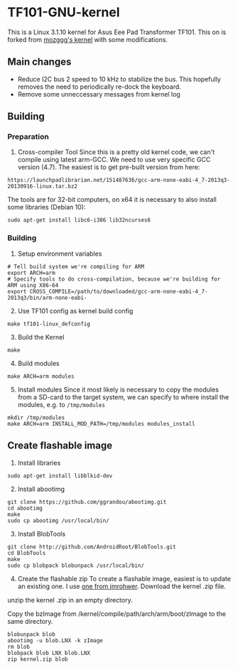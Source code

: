 # TF101-GNU-kernel

This is a Linux 3.1.10 kernel for Asus Eee Pad Transformer TF101. This on is forked from [mozggg's kernel](https://github.com/mozggg/TF101-GNU-kernel) with some modifications.

## Main changes
 * Reduce I2C bus 2 speed to 10 kHz to stabilize the bus. This hopefully removes the need to periodically re-dock the keyboard.
 * Remove some unneccessary messages from kernel log
 
## Building
### Preparation
1. Cross-compiler Tool
Since this is a pretty old kernel code, we can't compile using latest arm-GCC.
We need to use very specific GCC version (4.7). The easiest is to get pre-built version from here:
```
https://launchpadlibrarian.net/151487636/gcc-arm-none-eabi-4_7-2013q3-20130916-linux.tar.bz2
```
The tools are for 32-bit computers, on x64 it is necessary to also install some libraries (Debian 10):
```
sudo apt-get install libc6-i386 lib32ncurses6
```

### Building
1. Setup environment variables
```
# Tell build system we're compiling for ARM
export ARCH=arm
# Specify tools to do cross-compilation, because we're building for ARM using X86-64
export CROSS_COMPILE=/path/to/downloaded/gcc-arm-none-eabi-4_7-2013q3/bin/arm-none-eabi-
```

2. Use TF101 config as kernel build config
```
make tf101-linux_defconfig
```

3. Build the Kernel
```
make
```

4. Build modules
```
make ARCH=arm modules
```

5. Install modules
Since it most likely is necessary to copy the modules from a SD-card to the target system, we can specify to where install the modules, e.g. to `/tmp/modules`
```
mkdir /tmp/modules
make ARCH=arm INSTALL_MOD_PATH=/tmp/modules modules_install
```

## Create flashable image
1. Install libraries
```
sudo apt-get install libblkid-dev
```

2. Install abootimg
```
git clone https://github.com/ggrandou/abootimg.git
cd abootimg
make
sudo cp abootimg /usr/local/bin/
```

3. Install BlobTools
```
git clone http://github.com/AndroidRoot/BlobTools.git
cd BlobTools
make
sudo cp blobpack blobunpack /usr/local/bin/
```

4. Create the flashable zip
To create a flashable image, easiest is to update an existing one. I use [one from jmrohwer](https://forum.xda-developers.com/showpost.php?p=43177640&postcount=3). Download the kernel .zip file.

unzip the kernel .zip in an empty directory.

Copy the bzImage from /kernel/compile/path/arch/arm/boot/zImage to the same directory.

```
blobunpack blob
abootimg -u blob.LNX -k zImage
rm blob
blobpack blob LNX blob.LNX
zip kernel.zip blob
```
